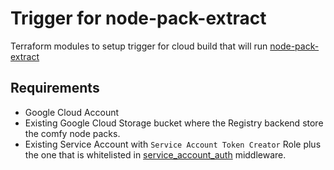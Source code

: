 # Trigger for node-pack-extract

Terraform modules to setup trigger for cloud build that will run [node-pack-extract](../../../node-pack-extract/)

## Requirements

- Google Cloud Account
- Existing Google Cloud Storage bucket where the Registry backend store the comfy node packs.
- Existing Service Account with `Service Account Token Creator` Role plus the one that is whitelisted in [service_account_auth](../../../server/middleware/authentication/service_account_auth.go#65) middleware.
